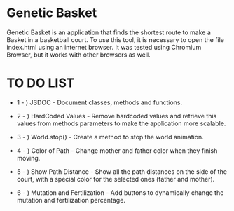 # Genetic Basket
Genetic Basket is an application that finds the shortest route to make a Basket in a basketball court.
To use this tool, it is necessary to open the file index.html using an internet browser.
It was tested using Chromium Browser, but it works with other browsers as well.


# TO DO LIST

- 1 - ) JSDOC - Document classes, methods and functions.

- 2 - ) HardCoded Values - Remove hardcoded values and retrieve this values from methods parameters to make the application more scalable.

- 3 - ) World.stop() - Create a method to stop the world animation.

- 4 - ) Color of Path - Change mother and father color when they finish moving.

- 5 - ) Show Path Distance - Show all the path distances on the side of the court, with a special color for the selected ones (father and mother).

- 6 - ) Mutation and Fertilization - Add buttons to dynamically change the mutation and fertilization percentage.
